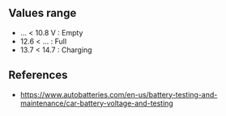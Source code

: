 
## Values range

+ ... < 10.8 V : Empty
+ 12.6 < ... : Full
+ 13.7 < 14.7 : Charging


## References

+ https://www.autobatteries.com/en-us/battery-testing-and-maintenance/car-battery-voltage-and-testing
